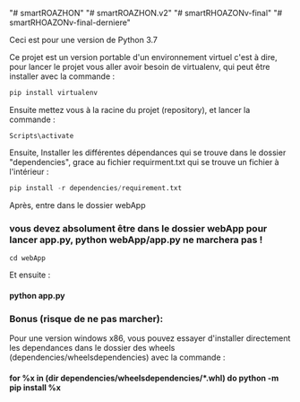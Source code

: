 "# smartROAZHON" 
"# smartROAZHON.v2" 
"# smartRHOAZONv-final" 
"# smartRHOAZONv-final-derniere" 

Ceci est pour une version de Python 3.7

Ce projet est un version portable d'un environnement virtuel c'est à dire, pour lancer le projet vous aller avoir besoin de virtualenv, qui peut être installer avec la commande :
```python
pip install virtualenv

```
Ensuite mettez vous à la racine du projet (repository), et lancer la commande :
```windows
Scripts\activate
```

Ensuite, Installer les différentes dépendances qui se trouve dans le dossier "dependencies", grace au fichier requirment.txt 
qui se trouve un fichier à l'intérieur :
```python
pip install -r dependencies/requirement.txt
```
Après, entre dans le dossier webApp
### vous devez absolument être dans le dossier webApp pour lancer app.py, python webApp/app.py ne marchera pas !
```
cd webApp 
```
Et ensuite :
#### python app.py



### Bonus (risque de ne pas marcher):
Pour une version windows x86, vous pouvez essayer d'installer directement les dependances dans le dossier des wheels (dependencies/wheelsdependencies) avec la commande :
#### for %x in (dir dependencies/wheelsdependencies/*.whl) do python -m pip install %x

